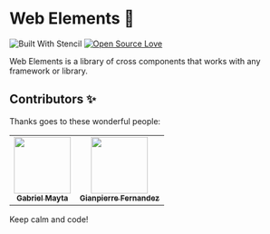 # Web Elements 💎
![Built With Stencil](https://bit.ly/35Ak8QP)
[![Open Source Love](https://badges.frapsoft.com/os/mit/mit.svg?v=102)](https://github.com/ellerbrock/open-source-badge/)

Web Elements is a library of cross components that works with any framework or library.

## Contributors ✨

Thanks goes to these wonderful people:

<table>
  <tr>
    <td align="center">
      <a href="https://github.com/grandemayta">
        <img src="https://avatars.githubusercontent.com/u/6887120?v=3" width="100px" />
        <br />
        <sub>
          <b>Gabriel Mayta</b>
        </sub>
      </a>
    </td>
    <td align="center">
      <a href="https://github.com/G1anpierre">
        <img src="https://avatars.githubusercontent.com/u/22327132?v=3" width="100px" />
        <br />
        <sub>
          <b>Gianpierre Fernandez</b>
        </sub>
      </a>
    </td>
  </tr>
</table>

Keep calm and code!
